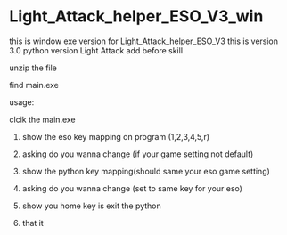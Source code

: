 # Light_Attack_helper_ESO_V3_win
this is window exe version for Light_Attack_helper_ESO_V3
this is version 3.0 python version Light Attack add before skill


unzip the file

find main.exe

usage:


clcik the main.exe



 1. show the eso key mapping on program (1,2,3,4,5,r)
 
 2. asking do you wanna change (if your game setting not default)
 
 3. show  the python key mapping(should same your eso game setting)
 
 4. asking do you wanna change (set to same key for your eso)

 5. show you home key is exit the python
 
 6. that it
 
 
